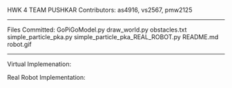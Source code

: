 HWK 4
TEAM PUSHKAR
Contributors: as4916, vs2567, pmw2125
- - - - 

Files Committed: 
GoPiGoModel.py
draw_world.py
obstacles.txt
simple_particle_pka.py
simple_particle_pka_REAL_ROBOT.py
README.md
robot.gif

-------
Virtual Implemenation:




Real Robot Implementation:
